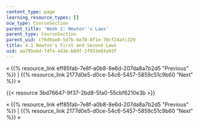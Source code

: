 ```yaml
---
content_type: page
learning_resource_types: []
ocw_type: CourseSection
parent_title: 'Week 2: Newton''s Laws'
parent_type: CourseSection
parent_uid: cf6d9ae8-5d7b-6e78-8f1e-70cf24afc329
title: 4.1 Newton's First and Second Laws
uid: aa795ebd-f4fa-443e-b69f-1f033e83a93f
---
```


« {{% resource_link eff85fab-7e8f-a0b8-8e6d-207da8a7b2d5 "Previous" %}} | {{% resource_link 2177d0e5-d0ce-54c6-5457-5859c51c9b60 "Next" %}} »

{{< resource 3bd76647-9f37-2bd8-5fa0-55cbf6210e3b >}}

« {{% resource_link eff85fab-7e8f-a0b8-8e6d-207da8a7b2d5 "Previous" %}} | {{% resource_link 2177d0e5-d0ce-54c6-5457-5859c51c9b60 "Next" %}} »
